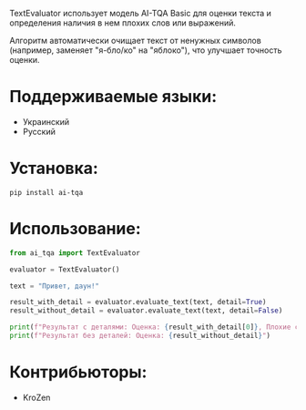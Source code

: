 TextEvaluator использует модель AI-TQA Basic для оценки текста и определения наличия в нем плохих слов или выражений. 

Алгоритм автоматически очищает текст от ненужных символов (например, заменяет "я-бло/ко" на "яблоко"), что улучшает точность оценки.

# Поддерживаемые языки:

- Украинский
- Русский

# Установка:

`pip install ai-tqa`

# Использование:

```python
from ai_tqa import TextEvaluator

evaluator = TextEvaluator()

text = "Привет, даун!"

result_with_detail = evaluator.evaluate_text(text, detail=True)
result_without_detail = evaluator.evaluate_text(text, detail=False)

print(f"Результат с деталями: Оценка: {result_with_detail[0]}, Плохие слова: {result_with_detail[1]}")
print(f"Результат без деталей: Оценка: {result_without_detail}")
```

# Контрибьюторы:

- KroZen